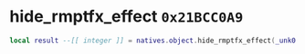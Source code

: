 # hide_rmptfx_effect `0x21BCC0A9`

```lua
local result --[[ integer ]] = natives.object.hide_rmptfx_effect(_unk0 --[[ integer ]])
```
